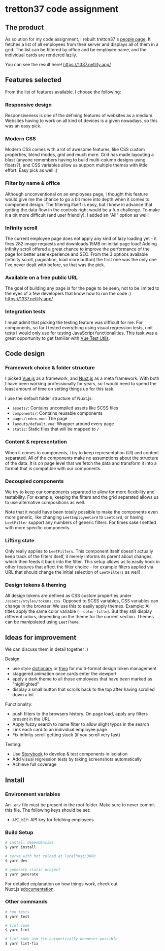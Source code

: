 # tretton37 code assignment

## The product

As solution for my code assignment, I rebuilt tretton37's [people page](https://tretton37.com/meet). It fetches a list of all employees from their server and displays all of them in a grid. The list can be filtered by office and be employee name, and the individual cards are rendered lazily.

You can see the result here!
https://1337.netlify.app/

## Features selected

From the list of features available, I choose the following:

### Responsive design

Responsiveness is one of the defining features of websites as a medium. Websites having to work on all kind of devices is a given nowadays, so this was an easy pick.

### Modern CSS

Modern CSS comes with a lot of awesome features, like CSS custom properties, blend modes, grid and much more. Grid has made layouting a blast (anyone remembers having to build multi-column designs using floats?), and CSS variables allow us support multiple themes with little effort. Easy pick as well :)

### Filter by name & office

Although unconventional on an employees page, I thought this feature would give me the chance to go a bit more into depth when it comes to component design. The filtering itself is easy, but I knew in advance that getting the data flow in the controls right would be a fun challenge. To make it a bit more difficult (and user friendly), I added an "All" option as well!

### Infinity scroll

The current employee page does not apply any kind of lazy loading yet - it fires 282 image requests and downloads 15MB on initial page load! Adding infinity scroll offered a great chance to improve the performance of the page for better user experience and SEO.
From the 3 options available (infinity scroll, pagination, load more button) the first one was the only one I've never dealt with before, so that was the pick.

### Available on a free public URL

The goal of building any page is for the page to be seen, not to be limited to the eyes of a few developers that know how to run the code :)
https://1337.netlify.app/

### Integration tests

I must admit that picking the testing feature was difficult for me. For components, so far I tested everything using visual regression tests, unit tests I would only use for testing JavaScript functionalities. This task was a great opportunity to get familiar with [Vue Test Utils](https://vue-test-utils.vuejs.org/).

## Code design

### Framework choice & folder structure

I picked [Vue.js](https://vuejs.org/) as a framework, and [Nuxt.js](https://nuxtjs.org/) as a meta framework. With both I have been working professionally for years, so I would need to spend the least amount of time on setting things up for this task.

I use the default folder structure of Nuxt.js:

- `assets/`: Contains uncompiled assets like SCSS files
- `components/`: Contains reusable components
- `pages/index.vue`: The page
- `layouts/default.vue`: Wrapper around every page
- `static`: Static files that will be mapped to `/`

### Content & representation

When it comes to components, I try to keep representation (UI) and content separated. All of the components make no assumptions about the structure of the data. It is on page level that we fetch the data and transform it into a format that is compatible with our components.

### Decoupled components

We try to keep our components separated to allow for more flexibility and testability. For example, keeping the filters and the grid separated allows us to use alternative compositions as well.

Note that it would have been totally possible to make the components even more generic, like changing `LeetEmployeeCard` to `LeetCard`, or having `LeetFilter` support any numbers of generic filters. For times sake I settled with more specific components.

### Lifting state

Only really applies to `LeetFilters`. This component itself doesn't actually keep track of the filters itself, it merely informs its parent about changes, which then feeds it back into the filter. This setup allows us to easily hook in other features that affect the filter choice - for example filters applied via URL that should change the initial selection of `LeetFilters` as well!

### Design tokens & theming

All design tokens are defined as CSS custom properties under `/assets/styles/tokens.css`. Opposed to SCSS variables, CSS variables can change in the browser. We use this to easily apply themes.
Example: All titles apply the same color variable (`--color-title`). But they still display different colors, depending on the theme for the current section. Themes can be manipulated using `LeetTheme`.

## Ideas for improvement

We can discuss them in detail together :)

Design:

- use style [dictionary](https://github.com/amzn/style-dictionary) or [theo](https://github.com/salesforce-ux/theo) for multi-format design token management
- staggered animation once cards enter the viewport
- apply a dark theme to all those employees that have been marked as "highlighted"
- display a small button that scrolls back to the top after having scrolled down a bit

Functionality:

- push filters to the browsers history. On page load, apply any filters present in the URL
- Apply fuzzy search to name filter to allow slight typos in the search
- Link each card to an individual employee page
- Fix infinity scroll getting stuck (if you scroll very fast)

Testing:

- Use [Storybook](https://storybook.js.org/) to develop & test components in isolation
- Add visual regression tests by taking screenshots automatically
- Achieve full coverage

## Install

### Environment variables

An `.env` file must be present in the root folder. Make sure to never commit this file. The following keys should be set:

- `API_KEY`: API key for fetching employees

### Build Setup

```bash
# install dependencies
$ yarn install

# serve with hot reload at localhost:3000
$ yarn dev

# generate static project
$ yarn generate
```

For detailed explanation on how things work, check out Nuxt.js's[documentation](https://nuxtjs.org).

### Other commands

```bash
# run tests
$ yarn test

# lint code
$ yarn lint

# lint code and fix automatically whenever possible
$ yarn lint-fix
```
